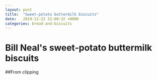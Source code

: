 ```yaml
---
layout: post
title:  "Sweet-potato buttermilk biscuits"
date:   2019-12-22 12:00:32 +0000
categories: bread-and-biscuits
---
```


# Bill Neal's sweet-potato buttermilk biscuits
##From clipping